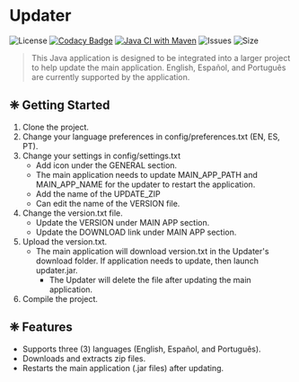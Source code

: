 # Updater
![License](https://img.shields.io/github/license/katkeit/Updater)
[![Codacy Badge](https://app.codacy.com/project/badge/Grade/99d25ea9c8c04b42b09fa6cd7b83e531)](https://www.codacy.com/gh/katkeit/Updater/dashboard?utm_source=github.com&amp;utm_medium=referral&amp;utm_content=katkeit/Updater&amp;utm_campaign=Badge_Grade)
[![Java CI with Maven](https://github.com/katkeit/Updater/actions/workflows/maven.yml/badge.svg?branch=master)](https://github.com/katkeit/SUN-Calculator/actions/workflows/maven.yml)
![Issues](https://img.shields.io/github/issues/katkeit/Updater)
![Size](https://img.shields.io/github/repo-size/katkeit/Updater)

> This Java application is designed to be integrated into a larger project to help update the main application.
> English, Español, and Português are currently supported by the application.

## ❈ Getting Started
1. Clone the project.
2. Change your language preferences in config/preferences.txt (EN, ES, PT).
3. Change your settings in config/settings.txt
   - Add icon under the GENERAL section.
   - The main application needs to update MAIN_APP_PATH and MAIN_APP_NAME for the updater to restart the application.
   - Add the name of the UPDATE_ZIP
   - Can edit the name of the VERSION file.
4. Change the version.txt file.
   - Update the VERSION under MAIN APP section.
   - Update the DOWNLOAD link under MAIN APP section.
5. Upload the version.txt.
   - The main application will download version.txt in the Updater's download folder. If application needs to update, then launch updater.jar.
     - The Updater will delete the file after updating the main application.
6. Compile the project.

## ❈ Features
- Supports three (3) languages (English, Español, and Português).
- Downloads and extracts zip files.
- Restarts the main application (.jar files) after updating.
